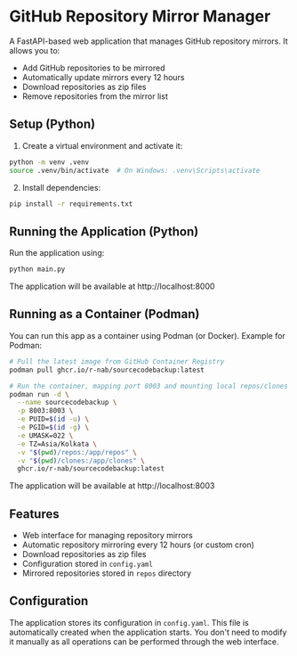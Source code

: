 # GitHub Repository Mirror Manager

A FastAPI-based web application that manages GitHub repository mirrors. It allows you to:
- Add GitHub repositories to be mirrored
- Automatically update mirrors every 12 hours
- Download repositories as zip files
- Remove repositories from the mirror list

## Setup (Python)

1. Create a virtual environment and activate it:
```bash
python -m venv .venv
source .venv/bin/activate  # On Windows: .venv\Scripts\activate
```

2. Install dependencies:
```bash
pip install -r requirements.txt
```

## Running the Application (Python)

Run the application using:
```bash
python main.py
```

The application will be available at http://localhost:8000

## Running as a Container (Podman)

You can run this app as a container using Podman (or Docker). Example for Podman:

```bash
# Pull the latest image from GitHub Container Registry
podman pull ghcr.io/r-nab/sourcecodebackup:latest

# Run the container, mapping port 8003 and mounting local repos/clones directories
podman run -d \
  --name sourcecodebackup \
  -p 8003:8003 \
  -e PUID=$(id -u) \
  -e PGID=$(id -g) \
  -e UMASK=022 \
  -e TZ=Asia/Kolkata \
  -v "$(pwd)/repos:/app/repos" \
  -v "$(pwd)/clones:/app/clones" \
  ghcr.io/r-nab/sourcecodebackup:latest
```

The application will be available at http://localhost:8003

## Features

- Web interface for managing repository mirrors
- Automatic repository mirroring every 12 hours (or custom cron)
- Download repositories as zip files
- Configuration stored in `config.yaml`
- Mirrored repositories stored in `repos` directory

## Configuration

The application stores its configuration in `config.yaml`. This file is automatically created when the application starts. You don't need to modify it manually as all operations can be performed through the web interface.
